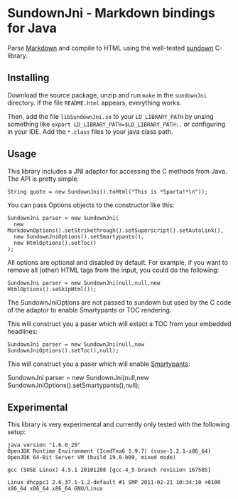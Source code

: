 SundownJni - Markdown bindings for Java
=======================================

Parse [Markdown][markdown] and compile to HTML using the well-tested [sundown][sundown] C-library. 

Installing
----------

Download the source package, unzip and run `make` in the `sundownJni` directory. 
If the file `README.html` appears, everything works. 

Then, add the file `libSundownJni.so` to your `LD_LIBRARY_PATH` by unsing something
like `export LD_LIBRARY_PATH=$LD_LIBRARY_PATH:.` or configuring in your IDE. 
Add the `*.class` files to your java class path. 

Usage
-----

This library includes a JNI adaptor for accessing the C methods from Java. 
The API is pretty simple: 

    String quote = new SundownJni().toHtml("This is *Sparta!*\n"));

You can pass Options objects to the constructor like this:

    SundownJni parser = new SundownJni(
      new MarkdownOptions().setStrikethrough().setSuperscript().setAutolink(),
      new SundownJniOptions().setSmartypants(),
      new HtmlOptions().setToc()
    );

All options are optional and disabled by default. For example, if you want to 
remove all (other) HTML tags from the input, you could do the following: 

    SundownJni parser = new SundownJni(null,null,new HtmlOptions().seSkipHtml());

The SundownJniOptions are not passed to sundown but used by the C code of
the adaptor to enable Smartypants or TOC rendering. 

This will construct you a paser which will extact a TOC from your embedded headlines:

    SundownJni parser = new SundownJni(null,new SundownJniOptions().setToc(),null);

This will construct you a paser which will enable [Smartypants][smartypants]:

  SundownJni parser = new SundownJni(null,new SundownJniOptions().setSmartypants(),null);

Experimental
------------

This library is very experimental and currently only tested with the
following setup: 

    java version "1.6.0_20"
    OpenJDK Runtime Environment (IcedTea6 1.9.7) (suse-1.2.1-x86_64)
    OpenJDK 64-Bit Server VM (build 19.0-b09, mixed mode)
    
    gcc (SUSE Linux) 4.5.1 20101208 [gcc-4_5-branch revision 167585]
    
    Linux dhcppc1 2.6.37.1-1.2-default #1 SMP 2011-02-21 10:34:10 +0100 x86_64 x86_64 x86_64 GNU/Linux

[smartypants]: http://daringfireball.net/projects/smartypants/
  "SmartyPants Documentation"

[markdown]: http://daringfireball.net/projects/markdown/syntax
  "Markdown Syntax Guide"

[sundown]: https://github.com/tanoku/sundown
  "Sundown C library on gihub.com"

[jni]: http://en.wikipedia.org/wiki/Java_Native_Interface
  "Java Native Interface - Wikipedia"